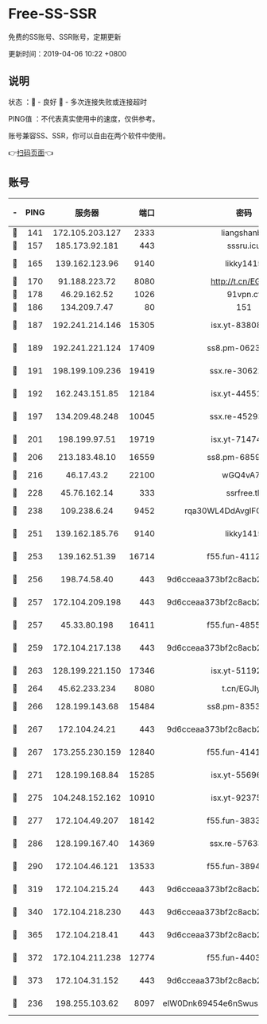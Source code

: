 # Free-SS-SSR

免费的SS账号、SSR账号，定期更新

更新时间：2019-04-06 10:22 +0800

## 说明

状态     ：🙂 - 良好 🙁 - 多次连接失败或连接超时

PING值   ：不代表真实使用中的速度，仅供参考。

账号兼容SS、SSR，你可以自由在两个软件中使用。

👉[扫码页面](https://liesauer.github.io/Free-SS-SSR/)👈

## 账号

|-|PING|服务器|端口|密码|加密方式|区域|
|:----:|:----:|:-----:|-----:|:----:|:----:|:----:|
|🙂|141|172.105.203.127|2333|liangshanbo|chacha20|JP|
|🙂|157|185.173.92.181|443|sssru.icu|rc4-md5|RU|
|🙂|165|139.162.123.96|9140|likky1415|aes-256-cfb|JP|
|🙂|170|91.188.223.72|8080|http://t.cn/EGJIyrl|rc4-md5|RU|
|🙂|178|46.29.162.52|1026|91vpn.cf|rc4-md5|RU|
|🙂|186|134.209.7.47|80|151|chacha20|US|
|🙂|187|192.241.214.146|15305|isx.yt-83808561|aes-256-cfb|US|
|🙂|189|192.241.221.124|17409|ss8.pm-06236713|aes-256-cfb|US|
|🙂|191|198.199.109.236|19419|ssx.re-30622705|aes-256-cfb|US|
|🙂|192|162.243.151.85|12184|isx.yt-44551935|aes-256-cfb|US|
|🙂|197|134.209.48.248|10045|ssx.re-45293607|aes-256-cfb|US|
|🙂|201|198.199.97.51|19719|isx.yt-71474069|aes-256-cfb|US|
|🙂|206|213.183.48.10|16559|ss8.pm-68592266|rc4-md5|RU|
|🙂|216|46.17.43.2|22100|wGQ4vA7D|aes-256-gcm|RU|
|🙂|228|45.76.162.14|333|ssrfree.tk|rc4|SG|
|🙂|238|109.238.6.24|9452|rqa30WL4DdAvgIFG6Fs3znzTa|aes-256-cfb|FR|
|🙂|251|139.162.185.76|9140|likky1415|aes-256-cfb|DE|
|🙂|253|139.162.51.39|16714|f55.fun-41127921|aes-256-cfb|SG|
|🙂|256|198.74.58.40|443|9d6cceaa373bf2c8acb22e60b6a58be6|aes-256-cfb|US|
|🙂|257|172.104.209.198|443|9d6cceaa373bf2c8acb22e60b6a58be6|aes-256-cfb|US|
|🙂|257|45.33.80.198|16411|f55.fun-48556227|aes-256-cfb|US|
|🙂|259|172.104.217.138|443|9d6cceaa373bf2c8acb22e60b6a58be6|aes-256-cfb|US|
|🙂|263|128.199.221.150|17346|isx.yt-51192265|aes-256-cfb|SG|
|🙂|264|45.62.233.234|8080|t.cn/EGJIyrl|rc4-md5|CA|
|🙂|266|128.199.143.68|15484|ss8.pm-83534389|aes-256-cfb|SG|
|🙂|267|172.104.24.21|443|9d6cceaa373bf2c8acb22e60b6a58be6|aes-256-cfb|US|
|🙂|267|173.255.230.159|12840|f55.fun-41413045|aes-256-cfb|US|
|🙂|271|128.199.168.84|15285|isx.yt-55696582|aes-256-cfb|SG|
|🙂|275|104.248.152.162|10910|isx.yt-92375658|aes-256-cfb|SG|
|🙂|277|172.104.49.207|18142|f55.fun-38335562|aes-256-cfb|SG|
|🙂|286|128.199.167.40|14369|ssx.re-57633451|aes-256-cfb|SG|
|🙂|290|172.104.46.121|13533|f55.fun-38943433|aes-256-cfb|SG|
|🙂|319|172.104.215.24|443|9d6cceaa373bf2c8acb22e60b6a58be6|aes-256-cfb|US|
|🙂|340|172.104.218.230|443|9d6cceaa373bf2c8acb22e60b6a58be6|aes-256-cfb|US|
|🙂|365|172.104.218.41|443|9d6cceaa373bf2c8acb22e60b6a58be6|aes-256-cfb|US|
|🙂|372|172.104.211.238|12774|f55.fun-44032387|aes-256-cfb|US|
|🙂|373|172.104.31.152|443|9d6cceaa373bf2c8acb22e60b6a58be6|aes-256-cfb|US|
|🙂|236|198.255.103.62|8097|eIW0Dnk69454e6nSwuspv9DmS201tQ0D|aes-256-cfb|US|
